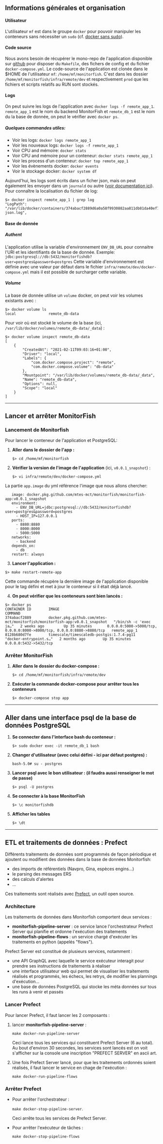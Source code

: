 ## Informations générales et organisation

#### Utilisateur
L'utilisateur `mf` est dans le groupe `docker` pour pouvoir manipuler les conteneurs sans nécessiter un `sudo` (cf. [docker sans sudo](https://github.com/sindresorhus/guides/blob/main/docker-without-sudo.md)).

#### Code source
Nous avons besoin de récupérer le mono-repo de l'application disponible sur [github](https://github.com/MTES-MCT/monitorfish) pour disposer du `Makefile`, des fichers de config et du fichier `docker-compose.yml`.
Le code-source de l'application est clonée dans le $HOME de l'utilisateur `mf`: `/home/mf/monitorfish`.
C'est dans les dossier `/home/mf/monitorfish/infra/remote/dev` et respectivement `prod` que les fichiers et scripts relatifs au RUN sont stockés.

#### Logs
On peut suivre les logs de l'application avec `docker logs -f remote_app_1`.
`remote_app_1` est le nom du backend MonitorFish et `remote_db_1` est le nom du la base de donnée, on peut le vérifier avec `docker ps`.

##### Quelques commandes utiles:
- Voir les logs: `docker logs remote_app_1`
- Voir les nouveaux logs: `docker logs -f remote_app_1`
- Voir CPU and mémoire: `docker stats`
- Voir CPU and mémoire pour un conteneur: `docker stats remote_app_1`
- Voir les process d'un conteneur: `docker top remote_app_1`
- Voir les évènements docker: `docker events`
- Voir le stockage docker: `docker system df`

Aujourd'hui, les logs sont écrits dans un ficher json, mais on peut également les envoyer dans un `journald` ou autre ([voir documentation ici](https://docs.docker.com/config/containers/logging/configure/#supported-logging-drivers)). Pour connaître la localisation du fichier de log:
```
$> docker inspect remote_app_1 | grep log
"LogPath": "/var/lib/docker/containers/374abacf2889d6a0a58f9930882aa811db81da40ef7520c861e9d8b1e285943f/374abacf2889d6a0a58f9930882aa811db81da40ef7520c861e9d8b1e285943f-json.log",
```

#### Base de donnée
##### Authent
L'application utilise la variable d'environnement  `ENV_DB_URL` pour connaitre l'URI et les identifiants de la base de donnée.
Exemple: `jdbc:postgresql://db:5432/monitorfishdb?user=postgres&password=postgres`
Cette variable d'environnement est définie avec une valeur par défaut dans le fichier `infra/remote/dev/docker-compose.yml` mais il est possible de surcharger cette variable.

##### Volume
La base de donnée utilise un `volume` docker, on peut voir les volumes existants avec :
```
$> docker volume ls
local               remote_db-data
```

Pour voir où est stocké le volume de la base (ici, `/var/lib/docker/volumes/remote_db-data/_data`) :

```
$> docker volume inspect remote_db-data
[
    {
        "CreatedAt": "2021-02-11T09:03:16+01:00",
        "Driver": "local",
        "Labels": {
            "com.docker.compose.project": "remote",
            "com.docker.compose.volume": "db-data"
        },
        "Mountpoint": "/var/lib/docker/volumes/remote_db-data/_data",
        "Name": "remote_db-data",
        "Options": null,
        "Scope": "local"
    }
]
```

---
## Lancer et arrêter MonitorFish
### Lancement de Monitorfish
Pour lancer le conteneur de l'application et PostgreSQL:

1. **Aller dans le dossier de l'app :**

    `$> cd /home/mf/monitorfish`

2. **Vérifier la version de l'image de l'application** (ici, `v0.0.1_snapshot`) :

    `$> vi infra/remote/dev/docker-compose.yml`

La partie `app.image` du yml référence l'image que nous allons chercher:
 ```
    image: docker.pkg.github.com/mtes-mct/monitorfish/monitorfish-app:v0.0.1_snapshot
    environment:
      - ENV_DB_URL=jdbc:postgresql://db:5432/monitorfishdb?user=postgres&password=postgres
      - HOST_IP=127.0.0.1
    ports:
      - 8880:8880
      - 8000:8000
      - 5000:5000
    networks:
      - backend
    depends_on:
      - db
    restart: always 
```

3. **Lancer l'application :**

```$> make restart-remote-app```

Cette commande récupère la dernière image de l'application disponible pour le tag défini et met à jour le conteneur si il était déjà lancé.

4. **On peut vérifier que les conteneurs sont bien lancés :**
```
$> docker ps
CONTAINER ID        IMAGE                                                                        COMMAND                  
374abacf2889        docker.pkg.github.com/mtes-mct/monitorfish/monitorfish-app:v0.0.1_snapshot   "/bin/sh -c 'exec ja…"   2 weeks ago         Up 35 minutes       0.0.0.0:5000->5000/tcp, 0.0.0.0:8000->8000/tcp, 0.0.0.0:8880->8880/tcp   remote_app_1
8128b680d7fe        timescale/timescaledb-postgis:1.7.4-pg11                                     "docker-entrypoint.s…"   2 months ago        Up 35 minutes       0.0.0.0:5432->5432/tcp  
```

### Arrêter MonitorFish
1. **Aller dans le dossier du docker-compose :**

    `$> cd /home/mf/monitorfish/infra/remote/dev`
2. **Exécuter la commande docker-compose pour arrêter tous les conteneurs**

    `$> docker-compose stop app`


---

## Aller dans une interface psql de la base de données PostgreSQL

1. **Se connecter dans l'interface bash du conteneur :**

   `$> sudo docker exec -it remote_db_1 bash`
2. **Changer d'utilisateur (avec celui défini - ici par défaut postgres) :**

    `bash-5.0# su - postgres`
3. **Lancer psql avec le bon utilisateur : (il faudra aussi renseigner le mot de passe)**

    `$> psql -U postgres`
4. **Se connecter à la base MonitorFish**

    `$> \c monitorfishdb`
5. **Afficher les tables**

    `$> \dt`
 
 
--- 
## ETL et traitements de données : Prefect

Différents traitements de données sont programmés de façon périodique et ajoutent ou modifient des données dans la base de données Monitorfish:

* des imports  de référentiels (Navpro, Gina, espèces engins...)
* le parsing des messages ERS
* des calculs d'alertes
* ...

Ces traitements sont réalisés avec [Prefect](https://www.prefect.io/), un outil open source.

### Architecture
Les traitements de données dans Monitorfish comportent deux services :

* **monitorfish-pipeline-server** : ce service lance l'orchestrateur Prefect Server qui planifie et ordonne l'exécution des traitements
* **monitorfish-pipeline-flows** : un service chargé d'exécuter les traitements en python (appelés "flows"). 


Prefect Server est constitué de plusieurs services, notamment :

* une API GraphQL avec laquelle le service exécuteur interagit pour prendre ses instructions de traitements à réaliser
* une interface utilisateur web qui permet de visualiser les traitements réalisés et programmés, les échecs, les retrys, de modifier les plannings d'exécution...
* une base de données PostgreSQL qui stocke les méta données sur tous les runs à venir et passés

### Lancer Prefect

Pour lancer Prefect, il faut lancer les 2 composants :

1. lancer **monitorfish-pipeline-server** :

    ```make docker-run-pipeline-server```
    
    Ceci lance tous les services qui constituent Prefect Server (6 au total). Au bout d'environ 30 secondes, les services sont lancés est on voit s'afficher sur la console une inscription "PREFECT SERVER" en ascii art.

2. Une fois Prefect Server lancé, pour que les traitements ordonnés soient réalisés, il faut lancer le service en chage de l'exécution :

   ```make docker-run-pipeline-flows```

### Arrêter Prefect 

* Pour arrêter l'orchestrateur : 

    ```make docker-stop-pipeline-server```.

    Ceci arrête tous les services de Prefect Server.

* Pour arrêter l'exécuteur de tâches :

    ```make docker-stop-pipeline-flows```